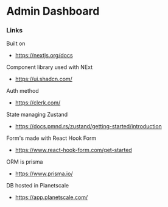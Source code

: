 # Admin Dashboard

### Links

Built on

- https://nextjs.org/docs

Component library used with NExt

- https://ui.shadcn.com/

Auth method

- https://clerk.com/

State managing Zustand

- https://docs.pmnd.rs/zustand/getting-started/introduction

Form's made with React Hook Form

- https://www.react-hook-form.com/get-started

ORM is prisma

- https://www.prisma.io/

DB hosted in Planetscale

- https://app.planetscale.com/
